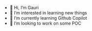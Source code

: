 - 👋 Hi, I’m Gauri
- 👀 I’m interested in learning new things
- 🌱 I’m currently learning Github Copilot
- 💞️ I’m looking to work on some POC

<!---
Gauri is a ✨ special ✨ repository because its `README.md` (this file) appears on your GitHub profile.
You can click the Preview link to take a look at your changes.
--->
